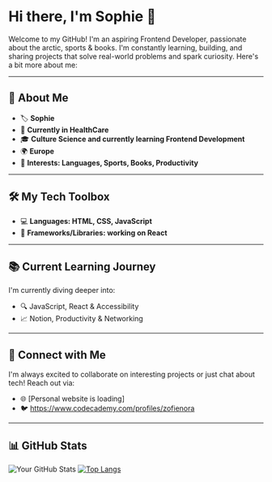 # Hi there, I'm Sophie 👋

Welcome to my GitHub! I'm an aspiring Frontend Developer, passionate about the arctic, sports & books. I'm constantly learning, building, and sharing projects that solve real-world problems and spark curiosity. 
Here's a bit more about me:

---

## 🌟 About Me
- 🏷 **Sophie**
- 💼 **Currently in HealthCare**
- 🎓 **Culture Science and currently learning Frontend Development**
- 🌍 **Europe** 
- 🎯 **Interests: Languages, Sports, Books, Productivity**

---

## 🛠 My Tech Toolbox
- 💻 **Languages: HTML, CSS, JavaScript**
- 🧰 **Frameworks/Libraries: working on React**

---

## 📚 Current Learning Journey
I'm currently diving deeper into:
- 🔍 JavaScript, React & Accessibility 
- 📈 Notion, Productivity & Networking

---

## 🤝 Connect with Me
I'm always excited to collaborate on interesting projects or just chat about tech! Reach out via:
- 🌐 [Personal website is loading]
- 🐦 https://www.codecademy.com/profiles/zofienora

---

## 📊 GitHub Stats
![Your GitHub Stats](https://github-readme-stats.vercel.app/api?username=your-github-username&show_icons=true&theme=radical)
[![Top Langs](https://github-readme-stats.vercel.app/api/top-langs/?username=your-github-username&layout=compact&theme=radical)](https://github.com/anuraghazra/github-readme-stats)

